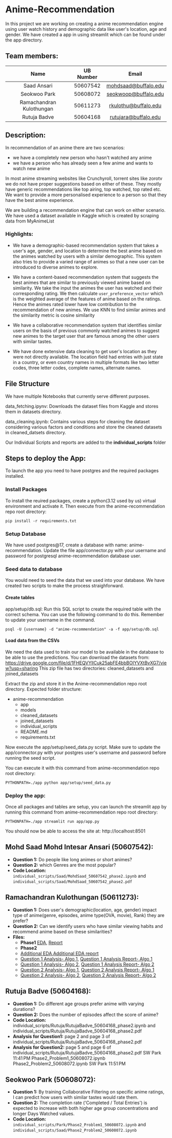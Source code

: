 # Anime-Recommendation

In this project we are working on creating a anime recommendation engine using user watch history and demographic data like user's location, age and gender. We have created a app in using streamlit which can be found under the app directory.

## Team members:
| Name | UB Number | Email |
| :---: | :---: | :---: |
| Saad Ansari | 50607542| mohdsaad@buffalo.edu |
| Seokwoo Park | 50608072 | seokwoop@buffalo.edu |
| Ramachandran Kulothungan | 50611273 | rkulothu@buffalo.edu |
| Rutuja Badve | 50604168 | rutujara@buffalo.edu | 

## Description:
In recommendation of an anime there are two scenarios: 
- we have a completely new person who hasn't watched any anime
- we have a person who has already seen a few anime and wants to watch new anime

In most anime streaming websites like Crunchyroll, torrent sites like zorotv we do not have proper suggestions based on either of these.
They mostly have generic recommendations like top airing, top watched, top rated etc. We want to provide a more personalised experience to a person
so that they have the best anime experience.

We are building a recommendation engine that can work on either scenario. We have used a dataset available in Kaggle which is created by scraping data from MyAnimeList

### Highlights:
- We have a demographic-based recommendation system that takes a user's age, gender, and location to determine the best anime based on the animes watched by users with a similar demographic. This system also tries to provide a varied range of animes so that a new user can be introduced to diverse animes to explore.

- We have a content-based recommendation system that suggests the best animes that are similar to previously viewed anime based on similarity. We take the input the animes the user has watched and their corresponding rating. We then calculate `user_preference_vector` which is the weighted average of the features of anime based on the ratings. Hence the animes rated lower have low contribution to the recommendation of new animes. We use KNN to find similar animes and the similarity metric is cosine similarity

- We have a collaborative recommendation system that identifies similar users on the basis of previous commonly watched animes to suggest new animes to the target user that are famous among the other users with similar tastes.

- We have done extensive data cleaning to get user's location as they were not directly available. The location field had entries with just state in a country, or even country names in multiple formats like two letter codes, three letter codes, complete names, alternate names.

## File Structure
We have multiple Notebooks that currently serve different purposes.

data_fetching.ipynv: Downloads the dataset files from Kaggle and stores them in datasets directory.

data_cleaning.ipynb: Contains various steps for cleaning the dataset considering various factors and conditions and store the cleaned datasets in cleaned_datsets directory. 

Our Individual Scripts and reports are added to the **individual_scripts** folder

## Steps to deploy the App:
To launch the app you need to have postgres and the required packages installed.

### Install Packages
To install the reuired packages, create a python(3.12 used by us) virtual environment and activate it. Then execute from the anime-recommendation repo root directory:
```
pip install -r requirements.txt
```

### Setup Database
We have used postgres@17, create a database with name: anime-recommendation.
Update the file app/connector.py with your username and password for postgresql anime-recommendation database user.

### Seed data to database
You would need to seed the data that we used into your database. We have created two scripts to make the process straighforward.

#### Create tables
app/setup/db.sql: Run this SQL script to create the required table with the correct schema. 
You can use the following command to do this. Remember to update your username in the command.
```
psql -U {username} -d "anime-recommendation" -a -f app/setup/db.sql
```

#### Load data from the CSVs
We need the data used to train our model to be available in the database to be able to use the predictions.
You can download the datasets from: https://drive.google.com/file/d/1FHEQVYllCuk25abFE4bbBOIYVXtBvXG7/view?usp=sharing
This zip file has two directories: cleaned_datasets and joined_datasets

Extract the zip and store it in the Anime-recommendation repo root directory.
Expected folder structure:

- anime-recommendation
  - app
  - models
  - cleaned_datasets
  - joined_datasets
  - individual_scripts
  - README.md
  - requirements.txt 

Now execute the app/setup/seed_data.py script. Make sure to update the app/connector.py with your postgres user's username and password before running the seed script.

You can execute it with this command from anime-recommendation repo root directory:
```
PYTHONPATH=./app python app/setup/seed_data.py
```

### Deploy the app:
Once all packages and tables are setup, you can launch the streamlit app by running this command from anime-recommendation repo root directory:
```
PYTHONPATH=./app streamlit run app/app.py
```
You should now be able to access the site at: http://localhost:8501


## Mohd Saad Mohd Intesar Ansari (50607542):
- **Question 1:** Do people like long animes or short animes?
- **Question 2:** which Genres are the most popular?
- **Code Location:** `individual_scripts/Saad/MohdSaad_50607542_phase2.ipynb` and `individual_scripts/Saad/MohdSaad_50607542_phase2.pdf`

## Ramachandran Kulothungan  (50611273):
- **Question 1:** Does user's demographic(location, age, gender) impact type of anime(genre, episodes, anime type(OVA, movie), Rank) they are prefer?
- **Question 2:** Can we identify users who have similar viewing habits and recommend anime based on these similarities?
- **Files:**
  -   **Phase1** [EDA]([https://duckduckgo.com](https://github.com/AnsariSaad83299/Anime-Recommendation/blob/main/individual_scripts/RC/RC_EDA.ipynb)), [Report](https://github.com/AnsariSaad83299/Anime-Recommendation/blob/main/individual_scripts/RC/RC_EDA.pdf)
  -   **Phase2**
    - [Additional EDA](https://github.com/AnsariSaad83299/Anime-Recommendation/blob/main/individual_scripts/RC/RC_EDA_additional.ipynb),[Additional EDA report](https://github.com/AnsariSaad83299/Anime-Recommendation/blob/main/individual_scripts/RC/RC_EDA_additional.pdf)
    - [Question 1 Analysis- Algo 1](https://github.com/AnsariSaad83299/Anime-Recommendation/blob/main/individual_scripts/RC/RC_ML_Analysis1.ipynb), [Question 1 Analysis Report- Algo 1](https://github.com/AnsariSaad83299/Anime-Recommendation/blob/main/individual_scripts/RC/RC_ML_Analysis1.pdf)
    - [Question 1 Analysis- Algo 2](https://github.com/AnsariSaad83299/Anime-Recommendation/blob/main/individual_scripts/RC/RC_ML_Analysis2.ipynb), [Question 1 Analysis Report- Algo 2](https://github.com/AnsariSaad83299/Anime-Recommendation/blob/main/individual_scripts/RC/RC_ML_Analysis2.pdf)
    - [Question 2 Analysis- Algo 1](https://github.com/AnsariSaad83299/Anime-Recommendation/blob/main/individual_scripts/RC/RC_ML_Analysis3.ipynb), [Question 2 Analysis Report- Algo 1](https://github.com/AnsariSaad83299/Anime-Recommendation/blob/main/individual_scripts/RC/RC_ML_Analysis3.pdf)
    - [Question 2 Analysis- Algo 2](https://github.com/AnsariSaad83299/Anime-Recommendation/blob/main/individual_scripts/RC/RC_ML_Analysis4.ipynb), [Question 2 Analysis Report- Algo 2](https://github.com/AnsariSaad83299/Anime-Recommendation/blob/main/individual_scripts/RC/RC_ML_Analysis4.pdf)

## Rutuja Badve (50604168):
- **Question 1:** Do different age groups prefer anime with varying durations?
- **Question 2:** Does the number of episodes affect the score of anime?
- **Code Location:** individual_scripts/Rutuja/RutujaBadve_50604168_phase2.ipynb and individual_scripts/Rutuja/RutujaBadve_50604168_phase2.pdf
- **Analysis for Question1:** page 2 and page 3 of individual_scripts/Rutuja/RutujaBadve_50604168_phase2.pdf
- **Analysis for Question2:** page 5 and page 6 of individual_scripts/Rutuja/RutujaBadve_50604168_phase2.pdf
SW Park
11:41 PM
Phase2_Problem1_50608072.ipynb
Phase2_Problem2_50608072.ipynb
SW Park
11:51 PM
## Seokwoo Park (50608072):
- **Question 1:** By training Collaborative Filtering on specific anime ratings, I can predict how users with similar tastes would rate them.
- **Question 2:** The completion rate ('Completed / Total Entries') is expected to increase with both higher age group concentrations and longer Days Watched values.
- **Code Location:** `individual_scripts/Park/Phase2_Problem1_50608072.ipynb` and `individual_scripts/Saad/Phase2_Problem2_50608072.ipynb`
